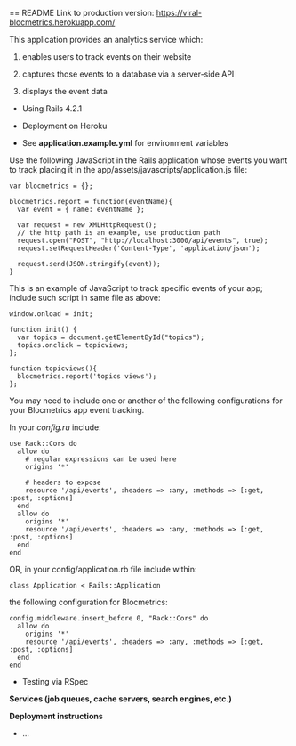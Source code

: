 == README
Link to production version: https://viral-blocmetrics.herokuapp.com/

This application provides an analytics service which:

1. enables users to track events on their website

2. captures those events to a database via a server-side API

3. displays the event data

* Using Rails 4.2.1

* Deployment on Heroku

* See __application.example.yml__ for environment variables

Use the following JavaScript in the Rails application whose events you want to track
placing it in the app/assets/javascripts/application.js file:

    var blocmetrics = {};

    blocmetrics.report = function(eventName){
      var event = { name: eventName };

      var request = new XMLHttpRequest();
      // the http path is an example, use production path
      request.open("POST", "http://localhost:3000/api/events", true);
      request.setRequestHeader('Content-Type', 'application/json');

      request.send(JSON.stringify(event));
    }

This is an example of JavaScript to track specific events of your app; 
include such script in same file as above:

    window.onload = init;

    function init() {
      var topics = document.getElementById("topics");
      topics.onclick = topicviews;
    };

    function topicviews(){
      blocmetrics.report('topics views');
    };

You may need to include one or another of the following configurations for your Blocmetrics app event tracking.

In your _config.ru_ include:

    use Rack::Cors do
      allow do
        # regular expressions can be used here
        origins '*'

        # headers to expose
        resource '/api/events', :headers => :any, :methods => [:get, :post, :options]
      end
      allow do
        origins '*'
        resource '/api/events', :headers => :any, :methods => [:get, :post, :options]
      end
    end

OR, in your config/application.rb file include within:

    class Application < Rails::Application

the following configuration for Blocmetrics:

    config.middleware.insert_before 0, "Rack::Cors" do
      allow do
        origins '*'
        resource '/api/events', :headers => :any, :methods => [:get, :post, :options]
      end
    end



* Testing via RSpec

**Services (job queues, cache servers, search engines, etc.)**

**Deployment instructions**

* ...


